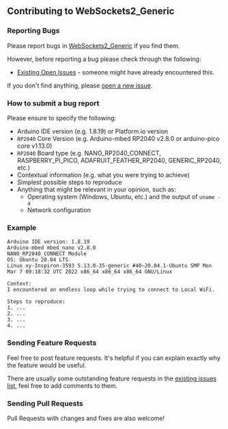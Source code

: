 ## Contributing to WebSockets2_Generic

### Reporting Bugs

Please report bugs in [WebSockets2_Generic](https://github.com/khoih-prog/WebSockets2_Generic/issues/new) if you find them.

However, before reporting a bug please check through the following:

* [Existing Open Issues](https://github.com/khoih-prog/WebSockets2_Generic/issues) - someone might have already encountered this.

If you don't find anything, please [open a new issue](https://github.com/khoih-prog/WebSockets2_Generic/issues/new).

### How to submit a bug report

Please ensure to specify the following:

* Arduino IDE version (e.g. 1.8.19) or Platform.io version
* `RP2040` Core Version (e.g. Arduino-mbed RP2040 v2.8.0 or arduino-pico core v1.13.0)
* `RP2040` Board type (e.g. NANO_RP2040_CONNECT, RASPBERRY_PI_PICO, ADAFRUIT_FEATHER_RP2040, GENERIC_RP2040, etc.)
* Contextual information (e.g. what you were trying to achieve)
* Simplest possible steps to reproduce
* Anything that might be relevant in your opinion, such as:
  * Operating system (Windows, Ubuntu, etc.) and the output of `uname -a`
  * Network configuration


### Example

```
Arduino IDE version: 1.8.19
Arduino-mbed mbed_nano v2.8.0
NANO_RP2040_CONNECT Module
OS: Ubuntu 20.04 LTS
Linux xy-Inspiron-3593 5.13.0-35-generic #40~20.04.1-Ubuntu SMP Mon Mar 7 09:18:32 UTC 2022 x86_64 x86_64 x86_64 GNU/Linux

Context:
I encountered an endless loop while trying to connect to Local WiFi.

Steps to reproduce:
1. ...
2. ...
3. ...
4. ...
```


### Sending Feature Requests

Feel free to post feature requests. It's helpful if you can explain exactly why the feature would be useful.

There are usually some outstanding feature requests in the [existing issues list](https://github.com/khoih-prog/WebSockets2_Generic/issues?q=is%3Aopen+is%3Aissue+label%3Aenhancement), feel free to add comments to them.

### Sending Pull Requests

Pull Requests with changes and fixes are also welcome!


